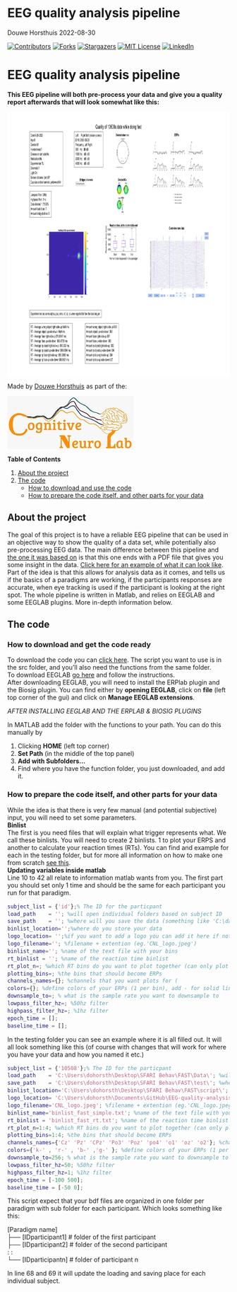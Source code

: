 EEG quality analysis pipeline
================
Douwe Horsthuis
2022-08-30

[![Contributors](https://img.shields.io/github/contributors/DouweHorsthuis/EEG-quality-analysis.svg?style=plastic)](https://github.com/DouweHorsthuis/EEG-quality-analysis/graphs/contributors)
[![Forks](https://img.shields.io/github/forks/DouweHorsthuis/EEG-quality-analysis.svg?style=plastic)](https://github.com/DouweHorsthuis/EEG-quality-analysis/network/members)
[![Stargazers](https://img.shields.io/github/stars/DouweHorsthuis/EEG-quality-analysis.svg?style=plastic)](https://github.com/DouweHorsthuis/EEG-quality-analysis/stargazers)
[![MIT
License](https://img.shields.io/github/license/DouweHorsthuis/EEG-quality-analysis.svg?style=plastic)](https://github.com/DouweHorsthuis/EEG-quality-analysis/blob/master/LICENSE.txt)
[![LinkedIn](https://img.shields.io/badge/-LinkedIn-black.svg?style=plastic&logo=linkedin&colorB=555)](https://www.linkedin.com/in/douwe-horsthuis-725bb9188/)

# EEG quality analysis pipeline

**This EEG pipeline will both pre-process your data and give you a
quality report afterwards that will look somewhat like this:**

<img src="images/data_quality.png" alt="PNG of the data" align="center" width="1040" height="598"/>

Made by [Douwe Horsthuis](https://github.com/DouweHorsthuis/) as part of
the:

<img src="images/CNL_logo.jpeg" alt="Logo" align="center" width="286"/>

**Table of Contents**

1.  [About the project](#about-the-project)  
2.  [The code](#the-code)
    -   [How to download and use the
        code](#how-to-download-and-use-the-code)
    -   [How to prepare the code itself, and other parts for your
        data](#how-to-prepare-the-code-itself-and-other-parts-for-your-data)

## About the project

The goal of this project is to have a reliable EEG pipeline that can be
used in an objective way to show the quality of a data set, while
potentially also pre-processing EEG data. The main difference between
this pipeline and [the one it was based
on](https://github.com/DouweHorsthuis/EEG_to_ERP_pipeline_stats_R/) is
that this one ends with a PDF file that gives you some insight in the
data. [Click here for an example of what it can look
like](images/example_data_quality.pdf). Part of the idea is that this
allows for analysis data as it comes, and tells us if the basics of a
paradigms are working, if the participants responses are accurate, when
eye tracking is used if the participant is looking at the right spot.
The whole pipeline is written in Matlab, and relies on EEGLAB and some
EEGLAB plugins. More in-depth information below.

## The code

### How to download and get the code ready

To download the code you can [click
here](https://github.com/DouweHorsthuis/EEG-quality-analysis/archive/refs/heads/main.zip).
The script you want to use is in the src folder, and you’ll also need
the functions from the same folder.  
To download EEGLAB [go here](https://sccn.ucsd.edu/eeglab/download.php)
and follow the instructions.  
After downloading EEGLAB, you will need to install the ERPlab plugin and
the Biosig plugin. You can find either by **opening EEGLAB**, click on
**file** (left top corner of the gui) and click on **Manage EEGLAB
extensions**.

*AFTER INSTALLING EEGLAB AND THE ERPLAB & BIOSIG PLUGINS*

In MATLAB add the folder with the functions to your path. You can do
this manually by

1.  Clicking **HOME** (left top corner)  
2.  **Set Path** (in the middle of the top panel)  
3.  **Add with Subfolders…**  
4.  Find where you have the function folder, you just downloaded, and
    add it.

### How to prepare the code itself, and other parts for your data

While the idea is that there is very few manual (and potential
subjective) input, you will need to set some parameters.  
**Binlist**  
The first is you need files that will explain what trigger represents
what. We call these binlists. You will need to create 2 binlists. 1 to
plot your ERPS and another to calculate your reaction times (RTs). You
can find and example for each in the testing folder, but for more all
information on how to make one from scratch [see
this](https://github-wiki-see.page/m/lucklab/erplab/wiki/Assigning-Events-to-Bins-with-BINLISTER:-Tutorial).  
**Updating variables inside matlab**  
Line 10 to 42 all relate to information matlab wants from you. The first
part you should set only 1 time and should be the same for each
participant you run for that paradigm.

``` matlab
subject_list = {'id'};% The ID for the particpant
load_path    = ''; %will open individual folders based on subject ID
save_path    = ''; %where will you save the data (something like 'C:\data\')
binlist_location='';%where do you store your data
logo_location= '';%if you want to add a logo you can add it here if not leave it empty
logo_filename=''; %filename + extention (eg.'CNL_logo.jpeg')
binlist_name=''; %name of the text file with your bins
rt_binlist = ''; %name of the reaction time binlist
rt_plot_n=; %which RT bins do you want to plot together (can only plot one group)
plotting_bins=; %the bins that should become ERPs
channels_names={}; %channels that you want plots for (
colors={}; %define colors of your ERPs (1 per bin), add - for solid line add -- for dashed line -. for dotted/dashed : for dotted
downsample_to=; % what is the sample rate you want to downsample to
lowpass_filter_hz=; %50hz filter
highpass_filter_hz=; %1hz filter
epoch_time = [];
baseline_time = [];
```

In the testing folder you can see an example where it is all filled out.
It will all look something like this (of course with changes that will
work for where you have your data and how you named it etc.)

``` matlab
subject_list = {'10508'};% The ID for the particpant
load_path    = 'C:\Users\dohorsth\Desktop\SFARI Behav\FAST\Data\'; %will open individual folders based on subject ID
save_path    = 'C:\Users\dohorsth\Desktop\SFARI Behav\FAST\test\'; %where will you save the data (something like 'C:\data\')
binlist_location='C:\Users\dohorsth\Desktop\SFARI Behav\FAST\script\';
logo_location= 'C:\Users\dohorsth\Documents\GitHub\EEG-quality-analysis\images\';%if you want to add a logo you can add it here if not leave it empty
logo_filename='CNL_logo.jpeg'; %filename + extention (eg.'CNL_logo.jpeg')
binlist_name='binlist_fast_simple.txt'; %name of the text file with your bins
rt_binlist = 'binlist_fast_rt.txt'; %name of the reaction time binlist
rt_plot_n=1:4; %which RT bins do you want to plot together (can only plot one group)
plotting_bins=1:4; %the bins that should become ERPs
channels_names={'Cz' 'Pz' 'CPz' 'Po3' 'Poz' 'po4' 'o1' 'oz' 'o2'}; %channels that you want plots for (
colors={'k-' , 'r-' , 'b-' ,'g-' }; %define colors of your ERPs (1 per bin), add - for solid line add -- for dashed line -. for dotted/dashed : for dotted
downsample_to=256; % what is the sample rate you want to downsample to
lowpass_filter_hz=50; %50hz filter
highpass_filter_hz=1; %1hz filter
epoch_time = [-100 500];
baseline_time = [-50 0];
```

This script expect that your bdf files are organized in one folder per
paradigm with sub folder for each participant. Which looks something
like this:

\[Paradigm name\]  
├── \[IDparticipant1\] \# folder of the first participant  
├── \[IDparticipant2\] \# folder of the second participant  
: :  
└── \[IDparticipantn\] \# folder of participant n

In line 68 and 69 it will update the loading and saving place for each
individual subject.
